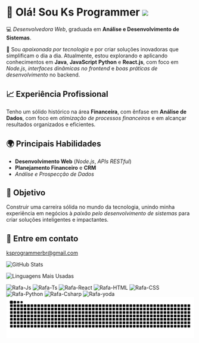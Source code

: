 # 👋 Olá! Sou Ks Programmer <img src="https://i.imgur.com/8rjMGJN.gif" width="150" />

💻 *Desenvolvedora Web*, graduada em **Análise e Desenvolvimento de Sistemas**.  

🚀 Sou *apaixonada por tecnologia* e por criar soluções inovadoras que simplificam o dia a dia. Atualmente, estou explorando e aplicando conhecimentos em **Java**, **JavaScript** **Python** e **React.js**, com foco em *Node.js*, *interfaces dinâmicas no frontend* e *boas práticas de desenvolvimento* no backend.  

## 📈 Experiência Profissional  
Tenho um sólido histórico na área  **Financeira**, com ênfase em **Análise de Dados**, com foco em *otimização de processos financeiros* e em alcançar resultados organizados e eficientes.  

## 🌍 Principais Habilidades  
- **Desenvolvimento Web** (*Node.js*, *APIs RESTful*)  
- **Planejamento Financeiro** e **CRM**  
- *Análise e Prospecção de Dados*  

## 🎯 Objetivo  
Construir uma carreira sólida no mundo da tecnologia, unindo minha experiência em negócios à *paixão pelo desenvolvimento de sistemas* para criar soluções inteligentes e impactantes.  

## 📩 Entre em contato  
ksprogrammerbr@gmail.com 

![GitHub Stats](https://github-readme-stats.vercel.app/api?username=ksprogrammer&show_icons=true&theme=onedark&hide_border=true&hide=issues&custom_title=KsProgrammer's%20GitHub%20Stats&count_private=true&include_all_commits=true)

![Linguagens Mais Usadas](https://github-readme-stats.vercel.app/api/top-langs?username=ksprogrammer&layout=compact&langs_count=8&theme=gruvbox&hide_border=true)


<div style="display: inline-block;">
  <img src="https://cdn.jsdelivr.net/gh/devicons/devicon@latest/icons/javascript/javascript-original.svg" width="40" height="40" alt="Rafa-Js" />
  <img src="https://cdn.jsdelivr.net/gh/devicons/devicon@latest/icons/typescript/typescript-plain.svg" width="40" height="40" alt="Rafa-Ts" />
  <img src="https://cdn.jsdelivr.net/gh/devicons/devicon@latest/icons/react/react-original.svg" width="40" height="40" alt="Rafa-React" />
  <img src="https://cdn.jsdelivr.net/gh/devicons/devicon@latest/icons/html5/html5-original.svg" width="40" height="40" alt="Rafa-HTML" />
  <img src="https://cdn.jsdelivr.net/gh/devicons/devicon@latest/icons/css3/css3-original.svg" width="40" height="40" alt="Rafa-CSS" />
  <img src="https://cdn.jsdelivr.net/gh/devicons/devicon@latest/icons/python/python-original.svg" width="40" height="40" alt="Rafa-Python" />
  <img src="https://cdn.jsdelivr.net/gh/devicons/devicon@latest/icons/csharp/csharp-original.svg" width="40" height="40" alt="Rafa-Csharp" />
  <img src="https://cdn.discordapp.com/attachments/795358919417397249/825430589581688872/hi.gif" width="40" height="40" alt="Rafa-yoda" />
</div>

<picture align="center">
  <source media="(prefers-color-scheme: dark)" srcset="https://raw.githubusercontent.com/ksprogrammerbr/ksprogrammerbr/output/github-contribution-grid-snake-dark.svg">
  <source media="(prefers-color-scheme: light)" srcset="https://raw.githubusercontent.com/ksprogrammerbr/ksprogrammerbr/output/github-contribution-grid-snake-dark.svg">
  <img align="center" alt="github contribution grid snake animation" src="https://raw.githubusercontent.com/ksprogrammerbr/ksprogrammerbr/output/github-contribution-grid-snake.svg">
</picture>



